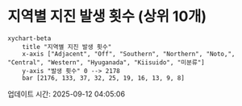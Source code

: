 # 지역별 지진 발생 횟수 (상위 10개)

```mermaid
xychart-beta
    title "지역별 지진 발생 횟수"
    x-axis ["Adjacent", "Off", "Southern", "Northern", "Noto,", "Central", "Western", "Hyuganada", "Kiisuido", "미분류"]
    y-axis "발생 횟수" 0 --> 2178
    bar [2176, 133, 37, 32, 25, 19, 16, 13, 9, 8]
```

업데이트 시간: 2025-09-12 04:05:06
